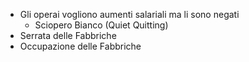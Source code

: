 - Gli operai vogliono aumenti salariali ma li sono negati
	- Sciopero Bianco (Quiet Quitting)
- Serrata delle Fabbriche
- Occupazione delle Fabbriche